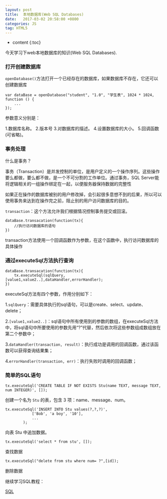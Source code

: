 ```yaml
---
layout: post
title:  本地数据库(Web SQL Databases)
date:   2017-03-02 20:58:00 +0800
categories: JS
tag: HTML5
---
```


* content
{:toc}

今天学习下web本地数据库的知识(Web SQL Databases).

### 打开创建数据库

`openDatabase()`方法打开一个已经存在的数据库，如果数据库不存在，它还可以创建数据库

```
var dataBase = openDatabase("student", "1.0", "学生表", 1024 * 1024, function () {
	...
});
```

参数意义分别是：

1.数据库名称。
2.版本号
3.对数据库的描述。
4.设置数据库的大小。
5.回调函数(可省略)。

### 事务处理

什么是事务？

事务（Transaction）是并发控制的单位，是用户定义的一个操作序列。这些操作要么都做，要么都不做，是一个不可分割的工作单位。通过事务，SQL Server能将逻辑相关的一组操作绑定在一起，以便服务器保持数据的完整性

如果正在操作的数据库被别的用户修改掉，会引起很多意想不到的后果，所以可以使用事务来达到在操作完之前，阻止别的用户访问数据库的目的。

`transaction`：这个方法允许我们根据情况控制事务提交或回滚。

```
dataBase.transacation(function(tx){
	//执行访问数据库的语句  
})
```

transaction方法使用一个回调函数作为参数，在这个函数中，执行访问数据库的具体操作

### 通过executeSql方法执行查询

```
dataBase.transacation(function(tx){
	tx.executeSql(sqlQuery,[value1,value2..],dataHandler,errorHandler);
})
```

executeSql方法有四个参数，作用分别如下：

1.`sqlQuery`：需要具体执行的sql语句，可以是create、select、update、delete；

2.`[value1,value2..]`：sql语句中所有使用到的参数的数组，在executeSql方法中，将sql语句中所要使用的参数先用“?”代替，然后依次将这些参数组成数组放在第二个参数中；

3.`dataHandler(transaction, result)`：执行成功是调用的回调函数，通过该函数可以获得查询结果集；

4.`errorHandler(transaction, err)`：执行失败时调用的回调函数；

### 简单的SQL语句

```
tx.executeSql('CREATE TABLE IF NOT EXISTS Stu(name TEXT, message TEXT, num INTEGER)', []);
```

创建一个名为 `Stu` 的表，包含 3 项：name、message、num。

```
tx.executeSql('INSERT INTO Stu values(?,?,?)',
			['Bob', 'a boy', '10'],
			...
		);
```

向表 Stu 中追加数据。

```
tx.executeSql('select * from stu', []);
```

查找数据

```
tx.executeSql("delete from stu where num= ?",[id]);
```

删除数据


继续学习SQL教程：

[SQL](http://www.w3school.com.cn/sql/sql_syntax.asp)